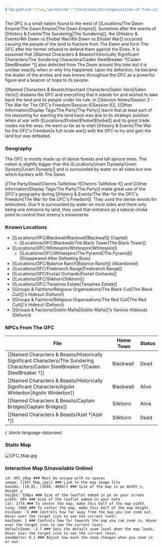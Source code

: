 ```yaml
---
{"dg-publish":true,"permalink":"/locations/ofc/organisation-of-free-cities-ofc/","tags":["Location"],"noteIcon":"","created":"2024-08-10T09:42:12.226+01:00","updated":"2024-12-31T20:49:01.779+00:00"}
---
```


The OFC is a small nation found to the west of [[Locations/The Dawn Empire/The Dawn Empire\|The Dawn Empire]]. Sometime after the events of [[History & Events/The Sundering\|The Sundering]], the [[History & Events/4th Dawn vs Ehobel War\|4th Dawn vs Ehobel War]] occurred causing the people of the land to fracture from The Dawn and form The OFC after the former refused to defend them against the Elves. It is assumed that [[Named Characters & Beasts/Historically Significant  Characters/The Sundering Characters/Caden SteelBreaker †\|Caden SteelBreaker †]] also defected from The Dawn around this time but it is unclear exactly when or why this happened. Upon his defection, he became the leader of the armies and was known throughout the OFC as a powerful figure and a beacon of hope to its people.

[[Named Characters & Beasts/Important Characters/Galen Verix\|Galen Verix]] disdains the OFC and everything that it stands for and wished to take back the land and its people under his rule. In [[Session Notes/Season 2 - The War for The OFC's Freedom/Session 6\|Session 6]], [[Other Information/Display Tags/The Party\|The Party]] learnt that at least part of his reasoning for wanting the land back was due to its strategic position when at war with [[Locations/Ehobel/Ehobel\|Ehobel]] and its great trade routes via the seas. He went so far as to start [[History & Events/The War for the OFC's Freedom\|a full-scale war]] with the OFC to try and gain the land but was defeated.

### Geography 
The OFC is mostly made up of dense forests and tall spruce trees. The nation is slightly bigger than the [[Locations/Uvam Dynasty/Uvam Dynasty\|Uvam Dynasty]] and is surrounded by water on all sides but one which borders with The Dawn. 

[[The Party/Dead/Chenris Tallfellow ‡\|Chenris Tallfellow ‡]] and [[Other Information/Display Tags/The Party\|The Party]] made great use of the OFC's geography during [[History & Events/The War for the OFC's Freedom\|The War for the OFC's Freedom]]. They used the dense woods for ambushes. Due It is surrounded by water on most sides and there only being one entrance by land, they used that entrance as a natural choke point to control their enemy's movements.  

### Known Locations
- [[Locations/OFC/Blackwall/Blackwall\|Blackwall]] (Capital)
	- [[Locations/OFC/Blackwall/The Black Tower\|The Black Tower]]
- [[Locations/OFC/Whitespire/Whitespire\|Whitespire]]
	- [[Locations/OFC/Whitespire/The Pyramid\|The Pyramid]] (Disappeared After Defeating Boss)
- [[Locations/OFC/Balance Ranch\|Balance Ranch]] (Abandoned)
- [[Locations/OFC/Firebranch Range\|Firebranch Range]]
- [[Locations/OFC/Foxtail Orchards\|Foxtail Orchards]]
- [[Locations/OFC/Silkhorn\|Silkhorn]]
- [[Locations/OFC/Twopines Estate\|Twopines Estate]]
- [[Groups & Factions/Religious Organisations/The Black Cult\|The Black Cult]]'s Hideout (Defunct)
- [[Groups & Factions/Religious Organisations/The Red Cult\|The Red Cult]]'s Hideout (Defunct)
- [[Groups & Factions/Goblin Mafia\|Goblin Mafia]]'s Various Hideouts (Defunct)

### NPCs From The OFC
| File                                                                                                                                      | Home Town | Status |
| ----------------------------------------------------------------------------------------------------------------------------------------- | --------- | ------ |
| [[Named Characters & Beasts/Historically Significant  Characters/The Sundering Characters/Caden SteelBreaker †\|Caden SteelBreaker †]] | Blackwall | Dead   |
| [[Named Characters & Beasts/Historically Significant  Characters/Agolin Winterbor\|Agolin Winterbor]]                                  | Blackwall | Alive  |
| [[Named Characters & Beasts/Captain Bridges\|Captain Bridges]]                                                                         | Silkhorn  | Alive  |
| [[Named Characters & Beasts/Azel †\|Azel †]]                                                                                           | Silkhorn  | Dead   |

{ .block-language-dataview}

### Static Map
![OFC_Map.jpg](/img/user/Admin/Attachments/OFC_Map.jpg)

### Interactive Map (Unavailable Online) 
```leaflet  
id: OFC_iMap ### Must be unique with no spaces  
image: [[OFC_Map.jpg]] ### Link to the map image file  
bounds: [[0,0], [3548, 4096]] ### Size of the map in px Width_x, Height_y  
height: 550px ### Size of the leaflet embed in px on your screen  
width: 90% ### Size of the leaflet embed in your note  
lat: 1774 ### To center the map, make this half of the map width.  
long: 2048 ### To center the map, make this half of the map height.  
minZoom: -5 ### Controls how far away from the map you can zoom out. Hover over the target icon to see the current level.  
maxZoom: 1 ### Controls how far towards the map you can zoom in. Hover over the target icon to see the current level.  
defaultZoom: -2.7 ### Sets the default zoom level when the map loads. Hover over the target icon to see the current level.  
zoomDelta: 0.1 ### Adjust how much the zoom changes when you zoom in or out.
```
